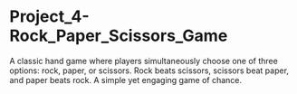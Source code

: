 # Project_4-Rock_Paper_Scissors_Game
A classic hand game where players simultaneously choose one of three options: rock, paper, or scissors. Rock beats scissors, scissors beat paper, and paper beats rock. A simple yet engaging game of chance.   

